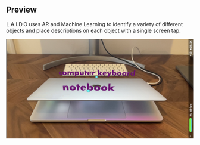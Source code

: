 <h2> Preview </h2>
<p>L.A.I.D.O uses AR and Machine Learning to identify a variety of different objects and place descriptions on each object with a single screen tap.</p>

![](laido.jpg)
